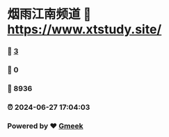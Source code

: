 # 烟雨江南频道 :link: https://www.xtstudy.site/ 
### :page_facing_up: [3](https://www.xtstudy.site//tag.html) 
### :speech_balloon: 0 
### :hibiscus: 8936 
### :alarm_clock: 2024-06-27 17:04:03 
### Powered by :heart: [Gmeek](https://github.com/Meekdai/Gmeek)

